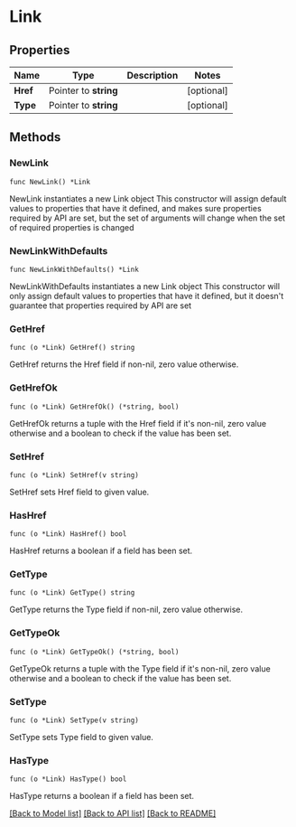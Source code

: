 # Link

## Properties

Name | Type | Description | Notes
------------ | ------------- | ------------- | -------------
**Href** | Pointer to **string** |  | [optional] 
**Type** | Pointer to **string** |  | [optional] 

## Methods

### NewLink

`func NewLink() *Link`

NewLink instantiates a new Link object
This constructor will assign default values to properties that have it defined,
and makes sure properties required by API are set, but the set of arguments
will change when the set of required properties is changed

### NewLinkWithDefaults

`func NewLinkWithDefaults() *Link`

NewLinkWithDefaults instantiates a new Link object
This constructor will only assign default values to properties that have it defined,
but it doesn't guarantee that properties required by API are set

### GetHref

`func (o *Link) GetHref() string`

GetHref returns the Href field if non-nil, zero value otherwise.

### GetHrefOk

`func (o *Link) GetHrefOk() (*string, bool)`

GetHrefOk returns a tuple with the Href field if it's non-nil, zero value otherwise
and a boolean to check if the value has been set.

### SetHref

`func (o *Link) SetHref(v string)`

SetHref sets Href field to given value.

### HasHref

`func (o *Link) HasHref() bool`

HasHref returns a boolean if a field has been set.

### GetType

`func (o *Link) GetType() string`

GetType returns the Type field if non-nil, zero value otherwise.

### GetTypeOk

`func (o *Link) GetTypeOk() (*string, bool)`

GetTypeOk returns a tuple with the Type field if it's non-nil, zero value otherwise
and a boolean to check if the value has been set.

### SetType

`func (o *Link) SetType(v string)`

SetType sets Type field to given value.

### HasType

`func (o *Link) HasType() bool`

HasType returns a boolean if a field has been set.


[[Back to Model list]](../README.md#documentation-for-models) [[Back to API list]](../README.md#documentation-for-api-endpoints) [[Back to README]](../README.md)


